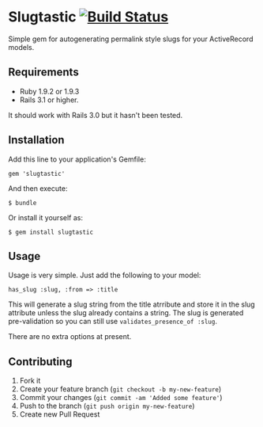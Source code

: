 # Slugtastic [![Build Status](https://secure.travis-ci.org/danbee/slugtastic.png?branch=master)](http://travis-ci.org/danbee/slugtastic)

Simple gem for autogenerating permalink style slugs for your ActiveRecord models.

## Requirements

* Ruby 1.9.2 or 1.9.3
* Rails 3.1 or higher.

It should work with Rails 3.0 but it hasn't been tested.

## Installation

Add this line to your application's Gemfile:

    gem 'slugtastic'

And then execute:

    $ bundle

Or install it yourself as:

    $ gem install slugtastic

## Usage

Usage is very simple. Just add the following to your model:

    has_slug :slug, :from => :title

This will generate a slug string from the title atrribute and store it in the slug attribute unless the slug already contains a string. The slug is generated pre-validation so you can still use `validates_presence_of :slug`.

There are no extra options at present.

## Contributing

1. Fork it
2. Create your feature branch (`git checkout -b my-new-feature`)
3. Commit your changes (`git commit -am 'Added some feature'`)
4. Push to the branch (`git push origin my-new-feature`)
5. Create new Pull Request
